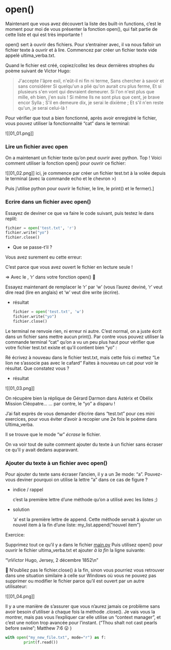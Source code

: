 # open()
    
Maintenant que vous avez découvert la liste des built-in functions, c’est le moment pour moi de vous présenter la fonction open(), qui fait partie de cette liste et qui est très importante !

open() sert à ouvrir des fichiers. Pour s’entrainer avec, il va nous falloir un fichier texte à ouvrir et à lire. Commencez par créer un fichier texte vide appelé ultima_verba.txt.

Quand le fichier est créé, copiez/collez les deux dernières strophes du poème suivant de Victor Hugo:

> J'accepte l'âpre exil, n'eût-il ni fin ni terme, Sans chercher à savoir et sans considérer Si quelqu'un a plié qu'on aurait cru plus ferme, Et si plusieurs s'en vont qui devraient demeurer.
>Si l'on n'est plus que mille, eh bien, j'en suis ! Si même Ils ne sont plus que cent, je brave encor Sylla ; S'il en demeure dix, je serai le dixième ; Et s'il n'en reste qu'un, je serai celui-là !
    
Pour vérifier que tout a bien fonctionné, après avoir enregistré le fichier, vous pouvez utiliser la fonctionnalité “cat” dans le terminal:


![[01_01.png]]
    
    
### Lire un fichier avec open
    
On a maintenant un fichier texte qu’on peut ouvrir avec python. Top ! Voici comment utiliser la fonction open() pour ouvrir ce fichier:

![[01_02.png]]
ici, je commence par créer un fichier test.txt à la volée depuis le terminal (avec la commande echo et le chevron >)

Puis j’utilise python pour ouvrir le fichier, le lire, le print() et le fermer).]
    

### Ecrire dans un fichier avec open()
    
Essayez de deviner ce que va faire le code suivant, puis testez le dans replit:
    
```python
fichier = open('test.txt', 'r')
fichier.write("yo")
fichier.close()
```
    
- Que se passe-t’il ?
        
Vous avez surement eu cette erreur:

C’est parce que vous avez ouvert le fichier en lecture seule !

⇒ Avec le , ‘r’ dans votre fonction open() 🙂

Essayez maintenant de remplacer le ‘r’ par ‘w’ (vous l’aurez deviné, ‘r’ veut dire read (lire en anglais) et ‘w’ veut dire write (écrire).

- résultat
	
	```python
	fichier = open('test.txt', 'w')
	fichier.write("yo")
	fichier.close()
	```
        
Le terminal ne renvoie rien, ni erreur ni autre. C’est normal, on a juste écrit dans un fichier sans mettre aucun print(). Par contre vous pouvez utiliser la commande terminal “cat” qu’on a vu un peu plus haut pour vérifier que votre fichier test.txt existe et qu’il contient bien “yo” :
        
Ré écrivez à nouveau dans le fichier test.txt, mais cette fois ci mettez “Le lion ne s’associe pas avec le cafard” Faites à nouveau un cat pour voir le résultat. Que constatez vous ?
    
- résultat
        
![[01_03.png]]
        
On récupère bien la réplique de Gérard Darmon dans Astérix et Obélix Mission Cléopatre… … par contre, le “yo” a disparu !
        
J’ai fait exprès de vous demander d’écrire dans “test.txt” pour ces mini exercices, pour vous éviter d’avoir à recopier une 2e fois le poème dans Ultima_verba.
        
Il se trouve que le mode “w” _écrase_ le fichier.
        
On va voir tout de suite comment ajouter du texte à un fichier sans écraser ce qu’il y avait dedans auparavant.
        
### Ajouter du texte à un fichier avec open()
    
Pour ajouter du texte sans écraser l’ancien, il y a un 3e mode: “a”. Pouvez-vous deviner pourquoi on utilise la lettre “a” dans ce cas de figure ?
    
- indice / rappel
        
	c’est la première lettre d’une méthode qu’on a utilisé avec les listes ;)
        
- solution
        
    ‘a’ est la première lettre de append. Cette méthode servait à ajouter un nouvel item à la fin d’une liste: my_list.append(”nouvel item”)
        
    
Exercice:

Supprimez tout ce qu’il y a dans le fichier [main.py](http://main.py) Puis utilisez open() pour ouvrir le fichier ultima_verba.txt et ajouter _à la fin_ la ligne suivante:

“\nVictor Hugo, Jersey, 2 décembre 1852\n”


🚨 N’oubliez pas le fichier.close() à la fin, sinon vous pourriez vous retrouver dans une situation similaire à celle sur Windows où vous ne pouvez pas supprimer ou modifier le fichier parce qu’il est ouvert par un autre utilisateur:
    
![[01_04.png]]
    
Il y a une manière de s’assurer que vous n’aurez jamais ce problème sans avoir besoin d’utiliser à chaque fois la méthode .close(). Je vais vous la montrer, mais pas vous l’expliquer car elle utilise un “context manager”, et c’est une notion trop avancée pour l’instant. (“Thou shalt not cast pearls before swine”; Matthew 7:6 😛 )
    
```python
with open("my_new_file.txt", mode="r") as f:
		print(f.read())
```
    
